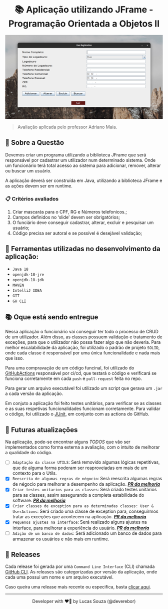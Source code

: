 <h1 align="center">📚 Aplicação utilizando JFrame - Programação Orientada a Objetos II</h1>

<p align="center">

![app overview](https://github.com/deverebor/jframe-user-registration/blob/main/.github/assets/images/2022-05-07_17-48.png)

</p>

> Avaliação aplicada pelo professor Adriano Maia.

## 📢 Sobre a Questão

Devemos criar um programa utilizando a biblioteca JFrame que será responsável por cadastrar um utilizador 
num determinado sistema. Onde um funcionário terá total acesso ao sistema para adicionar, remover, alterar ou buscar um usuário.

A aplicação deverá ser construída em Java, utilizando a biblioteca JFrame e as ações devem ser em runtime.

### 📋 Critérios avaliados

1. Criar mascarás para o CPF, RG e Números telefonicos.;
2. Campos definidos no ‘slide’ devem ser obrigatórios;
3. O funciário deve conseguir cadastrar, alterar, excluir e pesquisar um usuário;
4. Código precisa ser autoral e se possível é desejável validação;

## 🎯 Ferramentas utilizadas no desenvolvimento da aplicação:

- `Java 18`
- `openjdk-18-jre`
- `openjdk-18-jdk`
- `MAVEN`
- `IntelliJ IDEA`
- `GIT`
- `GH CLI`

## 📚 Oque está sendo entregue

Nessa aplicação o funcionário vai conseguir ter todo o processo de CRUD de um utilizador.
Além disso, as classes possuem validação e tratamento de exceções, para que o utilizador não possa fazer algo que não deveria.
Para melhor escalabilidade da aplicação, foi utilizado o padrão de projeto `SOLID`,
onde cada classe é responsável por uma única funcionalidade e nada mais que isso.

Para uma compravação de um código funcinal, foi utilizado do [GitHubActions](https://github.com/features/actions) responsável por ci/cd,
que testará o código e verificará se funciona corretamente em cada `push` e `pull-request` feita no repo.

Para gerar um arquivo executável foi utilizado um script que gerava um `.jar` a cada versão da aplicação.

Em conjuto a aplicação foi feito testes unitários, para verificar se as classes e as suas respetivas funcionalidades 
funcionam corretamente. Para validar o código, foi utilizado o [JUnit](https://junit.org/), em conjunto com as actions do GitHub.

## 🦥 Futuras atualizações

Na aplicação, pode-se encontrar alguns _TODOS_ que vão ser implementados como forma externa a avaliação, com 
o intuito de melhorar a qualidade do código.

- [ ] `Adaptação da classe UTILS`: Será removido algumas lógicas repetitivas, que de alguma forma poderam ser 
  reaproveiadas em mais de um contexto para o Utils.
- [x] `Reescrita de algumas regras de négocio`: Será reescrita algumas regras de négocio para melhorar a desempenho da 
  aplicação. **_[PR da melhoria](https://github.com/deverebor/jframe-user-registration/pull/12)_**
- [x] `Criar testes unitarios para as classes`: Será criado testes unitários para as classes, assim assegurando a 
  completa estabilidade do software. **_[PR da melhoria](https://github.com/deverebor/jframe-user-registration/pull/12)_**
- [x] `Criar classes de exception para as determinadas classes: User & UserActions`: Será criado uma classe de 
  exception para, conseguirmos tratar as exceções que acontecem na aplicação. **_[PR da melhoria](https://github.com/deverebor/jframe-user-registration/pull/12)_**
- [x] `Pequenos ajustes na interface`: Será realizado alguns ajustes na interface, para melhorar a experiência do 
  usuário. **_[PR da melhoria](https://github.com/deverebor/jframe-user-registration/pull/12)_**
- [ ] `Adição de um banco de dados`: Será adicionado um banco de dados para armazenar os usuários e não mais em runtime.

## 🚀 Releases

Cada release foi gerada por uma `Command Line Interface` (CLI) chamada [GitHub CLI](https://cli.github.com/).
As releases são categorizadas por versão da aplicação, onde cada uma possui um nome e um arquivo executável.

Caso queira uma release mais recente ou especifica, basta [clicar aqui](https://github.com/deverebor/jframe-user-registration/releases/).

---

<p align='center'>
  Developer with ❤️‍🔥 by Lucas Souza (@deverebor)
</p>
